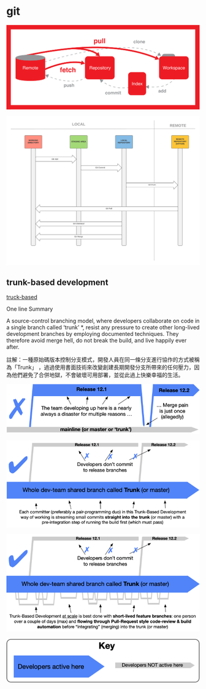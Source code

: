 # git

![git workflow1](/assets/gitworkflow1.png)

![git workflow2](/assets/gitworkflow2.png)

## trunk-based development

[truck-based](https://trunkbaseddevelopment.com/ )

One line Summary 

A source-control branching model, where developers collaborate on code in a single branch called ‘trunk’ *, resist any pressure to create other long-lived development branches by employing documented techniques. They therefore avoid merge hell, do not break the build, and live happily ever after. 

註解：一種原始碼版本控制分支模式，開發人員在同一條分支進行協作的方式被稱為「Trunk」 ，過過使用書面技術來改變創建長期開發分支所帶來的任何壓力，因為他們避免了合併地獄，不會破壞可用部署，並從此過上快樂幸福的生活。 

![1](/assets/truckbase1.png)

![2](/assets/truckbased2.png)

![3](/assets/truckbased3.png)

![3](/assets/truckbased4.png)
